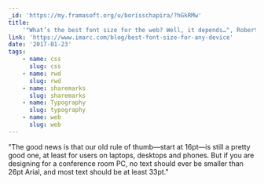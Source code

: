 ```yaml
---
_id: 'https://my.framasoft.org/u/borisschapira/?hGkRMw'
title:
    '"What’s the best font size for the web? Well, it depends…", Robert Mohns'
link: 'https://www.imarc.com/blog/best-font-size-for-any-device'
date: '2017-01-23'
tags:
    - name: css
      slug: css
    - name: rwd
      slug: rwd
    - name: sharemarks
      slug: sharemarks
    - name: Typography
      slug: typography
    - name: web
      slug: web
---
```


<div class="markdown"><p>&quot;The good news is that our old rule of thumb—start at 16pt—is still a pretty good one, at least for users on laptops, desktops and phones. But if you are designing for a conference room PC, no text should ever be smaller than 26pt Arial, and most text should be at least 33pt.&quot;
</p></div>
